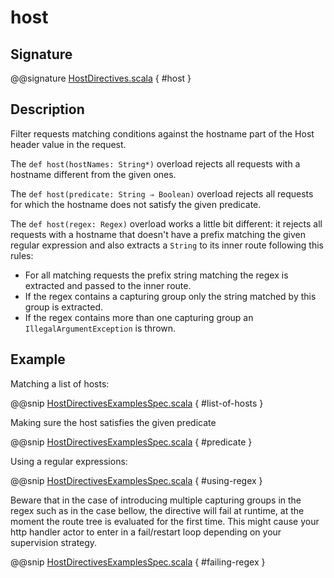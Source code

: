 # host

## Signature

@@signature [HostDirectives.scala](../../../../../../../../../akka-http/src/main/scala/akka/http/scaladsl/server/directives/HostDirectives.scala) { #host }

## Description

Filter requests matching conditions against the hostname part of the Host header value in the request.

The `def host(hostNames: String*)` overload rejects all requests with a hostname different from the given ones.

The `def host(predicate: String ⇒ Boolean)` overload rejects all requests for which the hostname does
not satisfy the given predicate.

The `def host(regex: Regex)` overload works a little bit different: it rejects all requests with a hostname
that doesn't have a prefix matching the given regular expression and also extracts a `String` to its
inner route following this rules:

>
 * For all matching requests the prefix string matching the regex is extracted and passed to the inner route.
 * If the regex contains a capturing group only the string matched by this group is extracted.
 * If the regex contains more than one capturing group an `IllegalArgumentException` is thrown.

## Example

Matching a list of hosts:

@@snip [HostDirectivesExamplesSpec.scala](../../../../../../../test/scala/docs/http/scaladsl/server/directives/HostDirectivesExamplesSpec.scala) { #list-of-hosts }

Making sure the host satisfies the given predicate

@@snip [HostDirectivesExamplesSpec.scala](../../../../../../../test/scala/docs/http/scaladsl/server/directives/HostDirectivesExamplesSpec.scala) { #predicate }

Using a regular expressions:

@@snip [HostDirectivesExamplesSpec.scala](../../../../../../../test/scala/docs/http/scaladsl/server/directives/HostDirectivesExamplesSpec.scala) { #using-regex }

Beware that in the case of introducing multiple capturing groups in the regex such as in the case bellow, the
directive will fail at runtime, at the moment the route tree is evaluated for the first time. This might cause
your http handler actor to enter in a fail/restart loop depending on your supervision strategy.

@@snip [HostDirectivesExamplesSpec.scala](../../../../../../../test/scala/docs/http/scaladsl/server/directives/HostDirectivesExamplesSpec.scala) { #failing-regex }